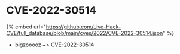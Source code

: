 # CVE-2022-30514
{% embed url="https://github.com/Live-Hack-CVE/full_database/blob/main/cves/2022/CVE-2022-30514.json" %}

* bigzooooz ~> [CVE-2022-30514](https://www.alice-snow.ru/2022/database/cve-2022-30514/cve-2022-30514-bigzooooz)